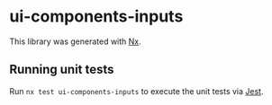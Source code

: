 # ui-components-inputs

This library was generated with [Nx](https://nx.dev).

## Running unit tests

Run `nx test ui-components-inputs` to execute the unit tests via [Jest](https://jestjs.io).
